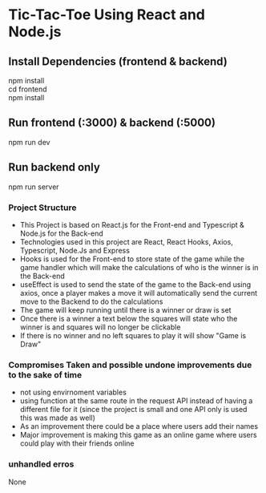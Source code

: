 # Tic-Tac-Toe Using React and Node.js

## Install Dependencies (frontend & backend)
npm install  
cd frontend  
npm install

## Run frontend (:3000) & backend (:5000)
npm run dev

## Run backend only
npm run server


### Project Structure
- This Project is based on React.js for the Front-end and Typescript & Node.js for the Back-end  
- Technologies used in this project are React, React Hooks, Axios, Typescript, Node.Js and Express 
- Hooks is used for the Front-end to store state of the game while the game handler which will make the calculations of who is the winner is in the Back-end  
- useEffect is used to send the state of the game to the Back-end using axios, once a player makes a move it will automatically send the current move to the Backend to do the calculations
- The game will keep running until there is a winner or draw is set
- Once there is a winner a text below the squares will state who the winner is and squares will no longer be clickable
- If there is no winner and no left squares to play it will show "Game is Draw"


### Compromises Taken and possible undone improvements due to the sake of time 
- not using envirnoment variables
- using function at the same route in the request API instead of having a different file for it (since the project is small and one API only is used this was made as well)
- As an improvement there could be a place where users add their names
- Major improvement is making this game as an online game where users could play with their friends online

### unhandled erros
None
